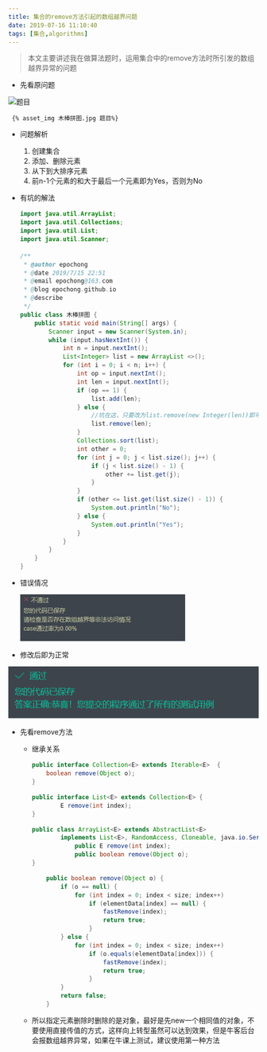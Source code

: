 ```yaml
---
title: 集合的remove方法引起的数组越界问题
date: 2019-07-16 11:10:40
tags: [集合,algorithms]
---
```


> 本文主要讲述我在做算法题时，运用集合中的remove方法时所引发的数组越界异常的问题

- 先看原问题

![题目](https://epochong-1259598883.cos.ap-chengdu.myqcloud.com/mubang.jpg )

```
 {% asset_img 木棒拼图.jpg 题目%}
```

- 问题解析

  1. 创建集合
  2. 添加、删除元素
  3. 从下到大排序元素
  4. 前n-1个元素的和大于最后一个元素即为Yes，否则为No

- 有坑的解法

  ```java
  import java.util.ArrayList;
  import java.util.Collections;
  import java.util.List;
  import java.util.Scanner;
  
  /**
   * @author epochong
   * @date 2019/7/15 22:51
   * @email epochong@163.com
   * @blog epochong.github.io
   * @describe
   */
  public class 木棒拼图 {
      public static void main(String[] args) {
          Scanner input = new Scanner(System.in);
          while (input.hasNextInt()) {
              int n = input.nextInt();
              List<Integer> list = new ArrayList <>();
              for (int i = 0; i < n; i++) {
                  int op = input.nextInt();
                  int len = input.nextInt();
                  if (op == 1) {
                      list.add(len);
                  } else {
                      //坑在这，只要改为list.remove(new Integer(len))即可
                      list.remove(len);
                  }
                  Collections.sort(list);
                  int other = 0;
                  for (int j = 0; j < list.size(); j++) {
                      if (j < list.size() - 1) {
                          other += list.get(j);
                      }
                  }
                  if (other <= list.get(list.size() - 1)) {
                      System.out.println("No");
                  } else {
                      System.out.println("Yes");
                  }
              }
          }
      }
  }
  
  ```

- 错误情况

  ![越界](集合的remove方法引起的数组越界问题/数组越界.png)

- 修改后即为正常

  

![通过](集合的remove方法引起的数组越界问题\通过.png)

- 先看remove方法

  - 继承关系

    ```java
    public interface Collection<E> extends Iterable<E>  {
        boolean remove(Object o);
    }
    ```

    ```java
    public interface List<E> extends Collection<E> {
    		E remove(int index);
    }
    ```

    ```java
    public class ArrayList<E> extends AbstractList<E>
            implements List<E>, RandomAccess, Cloneable, java.io.Serializable {
                public E remove(int index);
                public boolean remove(Object o);
    }
    ```

    ```java
        public boolean remove(Object o) {
            if (o == null) {
                for (int index = 0; index < size; index++)
                    if (elementData[index] == null) {
                        fastRemove(index);
                        return true;
                    }
            } else {
                for (int index = 0; index < size; index++)
                    if (o.equals(elementData[index])) {
                        fastRemove(index);
                        return true;
                    }
            }
            return false;
        }
    ```

  - 所以指定元素删除时删除的是对象，最好是先new一个相同值的对象，不要使用直接传值的方式，这样向上转型虽然可以达到效果，但是牛客后台会报数组越界异常，如果在牛课上测试，建议使用第一种方法

    